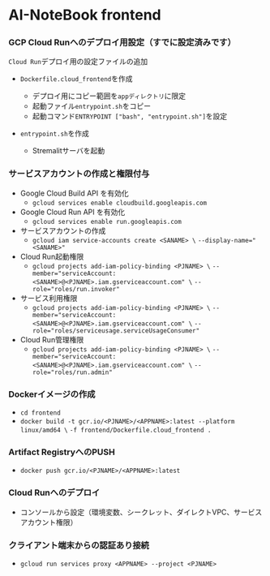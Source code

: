 # AI-NoteBook frontend　
### GCP Cloud Runへのデプロイ用設定（すでに設定済みです）

`Cloud Run`デプロイ用の設定ファイルの追加
- `Dockerfile.cloud_frontend`を作成
    - デプロイ用にコピー範囲を`appディレクトリ`に限定
    - 起動ファイル`entrypoint.sh`をコピー
    - 起動コマンド`ENTRYPOINT ["bash", "entrypoint.sh"]`を設定

- `entrypoint.sh`を作成
    - Stremalitサーバを起動

### サービスアカウントの作成と権限付与
- Google Cloud Build API を有効化
    - `gcloud services enable cloudbuild.googleapis.com`
- Google Cloud Run API を有効化
    - `gcloud services enable run.googleapis.com`
- サービスアカウントの作成
    - `gcloud iam service-accounts create <SANAME> \`
        `--display-name="<SANAME>"`
- Cloud Run起動権限
    - `gcloud projects add-iam-policy-binding <PJNAME> \`
        `--member="serviceAccount:<SANAME>@<PJNAME>.iam.gserviceaccount.com" \`
        `--role="roles/run.invoker"`
- サービス利用権限
    - `gcloud projects add-iam-policy-binding <PJNAME> \`
        `--member="serviceAccount:<SANAME>@<PJNAME>.iam.gserviceaccount.com" \`
        `--role="roles/serviceusage.serviceUsageConsumer"`
- Cloud Run管理権限
    - `gcloud projects add-iam-policy-binding <PJNAME> \`
        `--member="serviceAccount:<SANAME>@<PJNAME>.iam.gserviceaccount.com" \`
        `--role="roles/run.admin"`

### Dockerイメージの作成
- `cd frontend`
- `docker build -t gcr.io/<PJNAME>/<APPNAME>:latest --platform linux/amd64 \`
    `-f frontend/Dockerfile.cloud_frontend .`

### Artifact RegistryへのPUSH
- `docker push gcr.io/<PJNAME>/<APPNAME>:latest`

### Cloud Runへのデプロイ
- コンソールから設定（環境変数、シークレット、ダイレクトVPC、サービスアカウント権限）

### クライアント端末からの認証あり接続
- `gcloud run services proxy <APPNAME> --project <PJNAME>`
